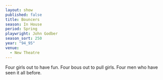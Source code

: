 ```yaml
---
layout: show
published: false
title: Bouncers
season: In House
period: Spring
playwright: John Godber
season_sort: 250
year: "94_95"
venue:
  - New Theatre
---
```


Four girls out to have fun. Four bous out to pull girls. Four men who have seen it all before.